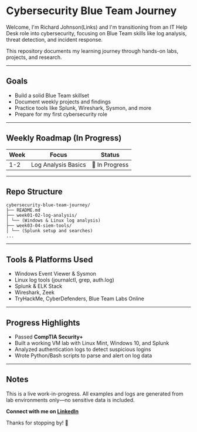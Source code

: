 # Cybersecurity Blue Team Journey

Welcome, I'm Richard Johnson(Links) and I'm transitioning from an IT Help Desk role into cybersecurity, focusing on Blue Team skills like log analysis, threat detection, and incident response.

This repository documents my learning journey through hands-on labs, projects, and research.

---

## Goals

- Build a solid Blue Team skillset
- Document weekly projects and findings
- Practice tools like Splunk, Wireshark, Sysmon, and more
- Prepare for my first cybersecurity role

---

## Weekly Roadmap (In Progress)

| Week | Focus                    | Status      |
|------|--------------------------|-------------|
| 1-2  | Log Analysis Basics      | 🔄 In Progress |

---

## Repo Structure

``` 
cybersecurity-blue-team-journey/
├── README.md
├── week01-02-log-analysis/
│ └── (Windows & Linux log analysis)
├── week03-04-siem-tools/
│ └── (Splunk setup and searches)
...
``` 

---

## Tools & Platforms Used
- Windows Event Viewer & Sysmon
- Linux log tools (journalctl, grep, auth.log)
- Splunk & ELK Stack
- Wireshark, Zeek
- TryHackMe, CyberDefenders, Blue Team Labs Online

---

## Progress Highlights

- Passed **CompTIA Security+**
- Built a working VM lab with Linux Mint, Windows 10, and Splunk
- Analyzed authentication logs to detect suspicious logins
- Wrote Python/Bash scripts to parse and alert on log data

---

## Notes

This is a live work-in-progress. All examples and logs are generated from lab environments only—no sensitive data is included.

**Connect with me on [LinkedIn](https://www.linkedin.com/in/richard-johnson106/)**  

Thanks for stopping by! 💙

